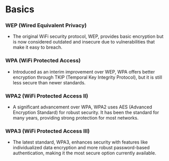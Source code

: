 # Basics
### WEP (Wired Equivalent Privacy)
- The original WiFi security protocol, WEP, provides basic encryption but is now considered outdated and insecure due to vulnerabilities that make it easy to breach.
### WPA (WiFi Protected Access)
- Introduced as an interim improvement over WEP, WPA offers better encryption through TKIP (Temporal Key Integrity Protocol), but it is still less secure than newer standards.
### WPA2 (WiFi Protected Access II)
- A significant advancement over WPA, WPA2 uses AES (Advanced Encryption Standard) for robust security. It has been the standard for many years, providing strong protection for most networks.
### WPA3 (WiFi Protected Access III)
- The latest standard, WPA3, enhances security with features like individualized data encryption and more robust password-based authentication, making it the most secure option currently available.
